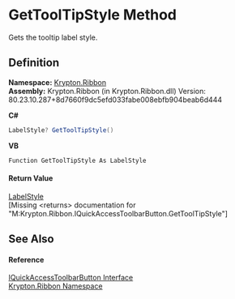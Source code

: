 # GetToolTipStyle Method


Gets the tooltip label style.



## Definition
**Namespace:** <a href="1e9bc734-cff9-e9b8-f013-94cdac669794.md">Krypton.Ribbon</a>  
**Assembly:** Krypton.Ribbon (in Krypton.Ribbon.dll) Version: 80.23.10.287+8d7660f9dc5efd033fabe008ebfb904beab6d444

**C#**
``` C#
LabelStyle? GetToolTipStyle()
```
**VB**
``` VB
Function GetToolTipStyle As LabelStyle
```



#### Return Value
<a href="193b17d5-a258-8d47-0ddd-e4657473a0cc.md">LabelStyle</a>  
\[Missing &lt;returns&gt; documentation for "M:Krypton.Ribbon.IQuickAccessToolbarButton.GetToolTipStyle"\]

## See Also


#### Reference
<a href="3ef09a18-2325-da2a-b492-54f08aa29d45.md">IQuickAccessToolbarButton Interface</a>  
<a href="1e9bc734-cff9-e9b8-f013-94cdac669794.md">Krypton.Ribbon Namespace</a>  
